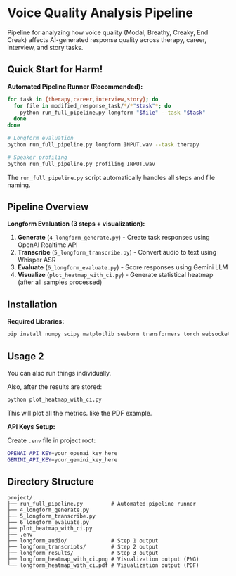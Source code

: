 # Voice Quality Analysis Pipeline

Pipeline for analyzing how voice quality (Modal, Breathy, Creaky, End Creak) affects AI-generated response quality across therapy, career, interview, and story tasks.

## Quick Start for Harm!

**Automated Pipeline Runner (Recommended):**
```bash
for task in {therapy,career,interview,story}; do
  for file in modified_response_task/*/*"$task"*; do
    python run_full_pipeline.py longform "$file" --task "$task"
  done
done
```

```bash
# Longform evaluation
python run_full_pipeline.py longform INPUT.wav --task therapy

# Speaker profiling
python run_full_pipeline.py profiling INPUT.wav
```

The `run_full_pipeline.py` script automatically handles all steps and file naming.

## Pipeline Overview

**Longform Evaluation (3 steps + visualization):**

1. **Generate** (`4_longform_generate.py`) - Create task responses using OpenAI Realtime API
2. **Transcribe** (`5_longform_transcribe.py`) - Convert audio to text using Whisper ASR
3. **Evaluate** (`6_longform_evaluate.py`) - Score responses using Gemini LLM
4. **Visualize** (`plot_heatmap_with_ci.py`) - Generate statistical heatmap (after all samples processed)

## Installation

**Required Libraries:**

```bash
pip install numpy scipy matplotlib seaborn transformers torch websockets python-dotenv google-generativeai
```

## Usage 2

You can also run things individually.

Also, after the results are stored:

```bash
python plot_heatmap_with_ci.py
```
This will plot all the metrics. like the PDF example.



**API Keys Setup:**

Create `.env` file in project root:

```bash
OPENAI_API_KEY=your_openai_key_here
GEMINI_API_KEY=your_gemini_key_here
```

## Directory Structure

```text
project/
├── run_full_pipeline.py         # Automated pipeline runner
├── 4_longform_generate.py
├── 5_longform_transcribe.py
├── 6_longform_evaluate.py
├── plot_heatmap_with_ci.py
├── .env
├── longform_audio/              # Step 1 output
├── longform_transcripts/        # Step 2 output
├── longform_results/            # Step 3 output
├── longform_heatmap_with_ci.png # Visualization output (PNG)
└── longform_heatmap_with_ci.pdf # Visualization output (PDF)
```
